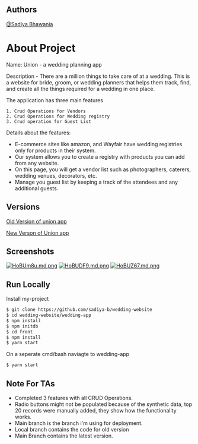 
## Authors

[@Sadiya Bhawania](https://github.com/sadiya-b)
# About Project 

Name: Union - a wedding planning app

Description - There are a million things to take care of at a wedding. This is a website for bride, groom, or wedding planners that helps them track, find, and create all the things required for a wedding in one place.

The application has three main features

    1. Crud Operations for Vendors 
    2. Crud Operations for Wedding registry 
    3. Crud operation for Guest List

Details about the features:

- E-commerce sites like amazon, and Wayfair have wedding registries only for products in their system.
- Our system allows you to create a registry with products you can add from any website.
- On this page, you will get a vendor list such as photographers, caterers, wedding venues, decorators, etc.
- Manage you guest list by keeping a track of the attendees and any additional guests.


## Versions

[Old Version of union app](https://unionbackend.onrender.com/)

[New Verson of Union app](https://unionbackend.onrender.com/)

## Screenshots

[![HoBUm8u.md.png](https://iili.io/HoBUm8u.md.png)](https://freeimage.host/i/HoBUm8u)
[![HoBUDF9.md.png](https://iili.io/HoBUDF9.md.png)](https://freeimage.host/i/HoBUDF9)
[![HoBUZ67.md.png](https://iili.io/HoBUZ67.md.png)](https://freeimage.host/i/HoBUZ67)

## Run Locally

Install my-project

```bash
$ git clone https://github.com/sadiya-b/wedding-website
$ cd wedding-website/wedding-app
$ npm install
$ npm initdb
$ cd front
$ npm install
$ yarn start
```
On a seperate cmd/bash
naviagte to wedding-app
```bash
$ yarn start
```

## Note For TAs

- Completed 3 features with all CRUD Operations.
- Radio buttons might not be populated because of the synthetic data, top 20 records were manually added, they show how the functionality works.
- Main branch is the branch i'm using for deployment. 
- Local branch contains the code for old version
- Main Branch contains the latest version.
